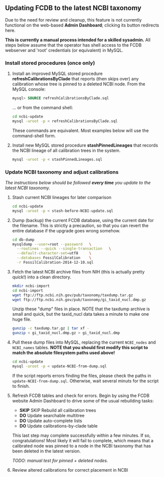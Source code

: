 ## Updating FCDB to the latest NCBI taxonomy

Due to the need for review and cleanup, this feature is not currently functional
on the web-based **Admin Dashboard**; clicking its button redirects here.

**This is currently a manual process intended for a skilled sysadmin.**
All steps below assume that the operator has shell access to the FCDB webserver
and 'root' credentials (or equivalent) in MySQL.


### Install stored procedures (once only)

1. Install an improved MySQL stored procedure **refreshCalibrationsByClade** that
   reports (then skips over) any calibration whose tree is pinned to a deleted
   NCBI node. From the MySQL console:
   ```sql
   mysql> SOURCE refreshCalibrationsByClade.sql
   ```
   ... or from the command shell:
   ```sh
   cd ncbi-update
   mysql -uroot -p < refreshCalibrationsByClade.sql
   ```
   These commands are equivalent. Most examples below will use the command-shell
   form.
   
2. Install new MySQL stored procedure **stashPinnedLineages** that records the
   NCBI lineage of all calibration trees in the system.
   ```sh
   mysql -uroot -p < stashPinnedLineages.sql
   ```

### Update NCBI taxonomy and adjust calibrations

_The instructions below should be followed **every time** you update to the latest NCBI taxonomy._

1. Stash current NCBI lineages for later comparison
   ```sh
   cd ncbi-update
   mysql -uroot -p < stash-before-NCBI-update.sql
   ```

2. Dump (backup) the current FCDB database, using the current date for the
   filename. This is strictly a precaution, so that you can revert the entire
   database if the upgrade goes wrong somehow.
   ```sh
   cd db-dump
   mysqldump --user=root --password   \
     --routines --quick --single-transaction   \
     --default-character-set=utf8     \
     --databases FossilCalibration    \
     -r FossilCalibration-2014-12-10.sql
   ```

3. Fetch the latest NCBI archive files from NIH (this is actually pretty
   quick!) into a clean directory.
   ```sh
   mkdir ncbi-import
   cd ncbi-import
   wget ftp://ftp.ncbi.nih.gov/pub/taxonomy/taxdump.tar.gz
   wget ftp://ftp.ncbi.nih.gov/pub/taxonomy/gi_taxid_nucl.dmp.gz
   ```
   Unzip these "dump" files in place. NOTE that the taxdump archive is small
   and quick, but the taxid_nucl data takes a minute to make one huge file.
   ```sh
   gunzip -c taxdump.tar.gz | tar xf - 
   gunzip < gi_taxid_nucl.dmp.gz > gi_taxid_nucl.dmp 
   ```

4. Pull these dump files into MySQL, replacing the current `NCBI_nodes` and
   `NCBI_names` tables. **NOTE that you should first modify this script to
   match the absolute filesystem paths used above!**
   ```sh
   cd ncbi-update
   mysql -uroot -p < update-NCBI-from-dump.sql
   ```
   If the script reports errors finding the files, please check the paths in
   `update-NCBI-from-dump.sql`. Otherwise, wait several minuts for the script
   to finish.

5. Refresh FCDB tables and check for errors. Begin by using the FCDB website
   Admin Dashboard to drive some of the usual rebuilding tasks:

    - **SKIP** SKIP Rebuild all calibration trees
    - **DO** Update searchable multitree
    - **DO** Update auto-complete lists
    - **DO** Update calibrations-by-clade table

   This last step may complete successfully within a few minutes. If so,
   congratulations! Most likely it will fail to complete, which means that a
   calibrated node was pinned to a node in the NCBI taxonomy that has been
   deleted in the latest version.
 
   _TODO: manual test for pinned + deleted nodes._

6. Review altered calibrations for correct placement in NCBI


